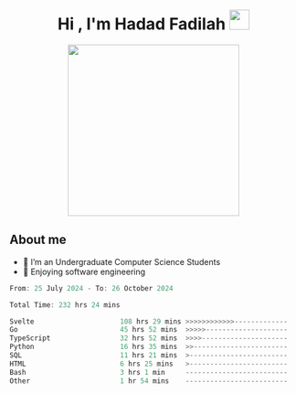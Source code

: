<h1 align="center">Hi , I'm Hadad Fadilah <img src="https://media.giphy.com/media/hvRJCLFzcasrR4ia7z/giphy.gif" width="35"></h1>

<p align="center">
<img src="https://media.tenor.com/78dNivDemDAAAAAi/speech-bubble-venti.gif" width="300"/>    
</p>


##  About me
- 🔭 I’m an Undergraduate Computer Science Students
- 🌱 Enjoying software engineering

<!--START_SECTION:waka-->

```go
From: 25 July 2024 - To: 26 October 2024

Total Time: 232 hrs 24 mins

Svelte                     108 hrs 29 mins >>>>>>>>>>>>-------------   46.30 %
Go                         45 hrs 52 mins  >>>>>--------------------   19.58 %
TypeScript                 32 hrs 52 mins  >>>>---------------------   14.03 %
Python                     16 hrs 35 mins  >>-----------------------   07.08 %
SQL                        11 hrs 21 mins  >------------------------   04.85 %
HTML                       6 hrs 25 mins   >------------------------   02.74 %
Bash                       3 hrs 1 min     -------------------------   01.29 %
Other                      1 hr 54 mins    -------------------------   00.81 %
```

<!--END_SECTION:waka-->




<!--
**Fadil-Tao/Fadil-Tao** is a ✨ _special_ ✨ repository because its `README.md` (this file) appears on your GitHub profile.


